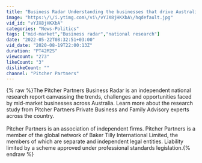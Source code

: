 ```yaml
---
title: "Business Radar Understanding the businesses that drive Australia’s economy"
image: "https:\/\/i.ytimg.com\/vi\/vYJX8jHKXbA\/hqdefault.jpg"
vid_id: "vYJX8jHKXbA"
categories: "News-Politics"
tags: ["mid-market","Business radar","national research"]
date: "2022-05-22T08:32:51+03:00"
vid_date: "2020-08-19T22:00:13Z"
duration: "PT42M2S"
viewcount: "273"
likeCount: "3"
dislikeCount: ""
channel: "Pitcher Partners"
---
```

{% raw %}The Pitcher Partners Business Radar is an independent national research report canvassing the trends, challenges and opportunities faced by mid-market businesses across Australia. Learn more about the research study from Pitcher Partners Private Business and Family Advisory experts across the country.<br /><br />Pitcher Partners is an association of independent firms. Pitcher Partners is a member of the global network of Baker Tilly International Limited, the members of which are separate and independent legal entities. Liability limited by a scheme approved under professional standards legislation.{% endraw %}
